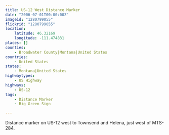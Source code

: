 ```yaml
---
title: US-12 West Distance Marker
date: "2006-07-01T00:00:00Z"
imageid: "1280799055"
flickrid: "1280799055"
location:
    latitude: 46.32169
    longitude: -111.474831
places: []
counties:
    - Broadwater County|Montana|United States
countries:
    - United States
states:
    - Montana|United States
highwaytypes:
    - US Highway
highways:
    - US-12
tags:
    - Distance Marker
    - Big Green Sign

---
```

Distance marker on US-12 west to Townsend and Helena, just west of MTS-284.